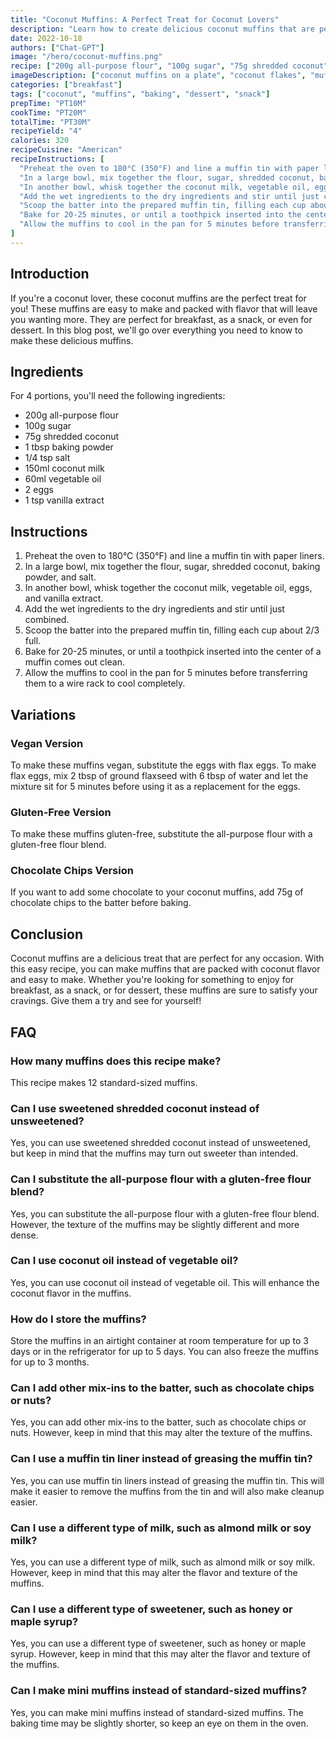 ```yaml
---
title: "Coconut Muffins: A Perfect Treat for Coconut Lovers"
description: "Learn how to create delicious coconut muffins that are perfect for any occasion. These muffins are easy to make and packed with flavor that will leave you wanting more."
date: 2022-10-18
authors: ["Chat-GPT"]
image: "/hero/coconut-muffins.png"
recipe: ["200g all-purpose flour", "100g sugar", "75g shredded coconut", "1 tbsp baking powder", "1/4 tsp salt", "150ml coconut milk", "60ml vegetable oil", "2 eggs", "1 tsp vanilla extract"]
imageDescription: ["coconut muffins on a plate", "coconut flakes", "muffin pan", "coconut milk"]
categories: ["breakfast"]
tags: ["coconut", "muffins", "baking", "dessert", "snack"]
prepTime: "PT10M"
cookTime: "PT20M"
totalTime: "PT30M"
recipeYield: "4"
calories: 320
recipeCuisine: "American"
recipeInstructions: [
  "Preheat the oven to 180°C (350°F) and line a muffin tin with paper liners.",
  "In a large bowl, mix together the flour, sugar, shredded coconut, baking powder, and salt.",
  "In another bowl, whisk together the coconut milk, vegetable oil, eggs, and vanilla extract.",
  "Add the wet ingredients to the dry ingredients and stir until just combined.",
  "Scoop the batter into the prepared muffin tin, filling each cup about 2/3 full.",
  "Bake for 20-25 minutes, or until a toothpick inserted into the center of a muffin comes out clean.",
  "Allow the muffins to cool in the pan for 5 minutes before transferring them to a wire rack to cool completely."
]
---
```


## Introduction

If you're a coconut lover, these coconut muffins are the perfect treat for you! These muffins are easy to make and packed with flavor that will leave you wanting more. They are perfect for breakfast, as a snack, or even for dessert. In this blog post, we'll go over everything you need to know to make these delicious muffins.

## Ingredients

For 4 portions, you'll need the following ingredients:

- 200g all-purpose flour
- 100g sugar
- 75g shredded coconut
- 1 tbsp baking powder
- 1/4 tsp salt
- 150ml coconut milk
- 60ml vegetable oil
- 2 eggs
- 1 tsp vanilla extract

## Instructions

1. Preheat the oven to 180°C (350°F) and line a muffin tin with paper liners.
2. In a large bowl, mix together the flour, sugar, shredded coconut, baking powder, and salt.
3. In another bowl, whisk together the coconut milk, vegetable oil, eggs, and vanilla extract.
4. Add the wet ingredients to the dry ingredients and stir until just combined.
5. Scoop the batter into the prepared muffin tin, filling each cup about 2/3 full.
6. Bake for 20-25 minutes, or until a toothpick inserted into the center of a muffin comes out clean.
7. Allow the muffins to cool in the pan for 5 minutes before transferring them to a wire rack to cool completely.

## Variations

### Vegan Version

To make these muffins vegan, substitute the eggs with flax eggs. To make flax eggs, mix 2 tbsp of ground flaxseed with 6 tbsp of water and let the mixture sit for 5 minutes before using it as a replacement for the eggs.

### Gluten-Free Version

To make these muffins gluten-free, substitute the all-purpose flour with a gluten-free flour blend.

### Chocolate Chips Version

If you want to add some chocolate to your coconut muffins, add 75g of chocolate chips to the batter before baking.

## Conclusion

Coconut muffins are a delicious treat that are perfect for any occasion. With this easy recipe, you can make muffins that are packed with coconut flavor and easy to make. Whether you're looking for something to enjoy for breakfast, as a snack, or for dessert, these muffins are sure to satisfy your cravings. Give them a try and see for yourself!

## FAQ

### How many muffins does this recipe make?

This recipe makes 12 standard-sized muffins.

### Can I use sweetened shredded coconut instead of unsweetened?

Yes, you can use sweetened shredded coconut instead of unsweetened, but keep in mind that the muffins may turn out sweeter than intended.

### Can I substitute the all-purpose flour with a gluten-free flour blend?

Yes, you can substitute the all-purpose flour with a gluten-free flour blend. However, the texture of the muffins may be slightly different and more dense.

### Can I use coconut oil instead of vegetable oil?

Yes, you can use coconut oil instead of vegetable oil. This will enhance the coconut flavor in the muffins.

### How do I store the muffins?

Store the muffins in an airtight container at room temperature for up to 3 days or in the refrigerator for up to 5 days. You can also freeze the muffins for up to 3 months.

### Can I add other mix-ins to the batter, such as chocolate chips or nuts?

Yes, you can add other mix-ins to the batter, such as chocolate chips or nuts. However, keep in mind that this may alter the texture of the muffins.

### Can I use a muffin tin liner instead of greasing the muffin tin?

Yes, you can use muffin tin liners instead of greasing the muffin tin. This will make it easier to remove the muffins from the tin and will also make cleanup easier.

### Can I use a different type of milk, such as almond milk or soy milk?

Yes, you can use a different type of milk, such as almond milk or soy milk. However, keep in mind that this may alter the flavor and texture of the muffins.

### Can I use a different type of sweetener, such as honey or maple syrup?

Yes, you can use a different type of sweetener, such as honey or maple syrup. However, keep in mind that this may alter the flavor and texture of the muffins.

### Can I make mini muffins instead of standard-sized muffins?

Yes, you can make mini muffins instead of standard-sized muffins. The baking time may be slightly shorter, so keep an eye on them in the oven.